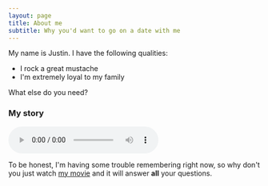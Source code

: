 ```yaml
---
layout: page
title: About me
subtitle: Why you'd want to go on a date with me
---
```


My name is Justin. I have the following qualities:

- I rock a great mustache
- I'm extremely loyal to my family

What else do you need? 

### My story
<audio class="podcast" preload="auto" controls="">
      <source src="https://opticdigital.github.io/podcast/assets/audio/Episode12.mp3" type="audio/mp3">
    </audio>
    
To be honest, I'm having some trouble remembering right now, so why don't you just watch [my movie](https://en.wikipedia.org/wiki/The_Princess_Bride_%28film%29) and it will answer **all** your questions.
